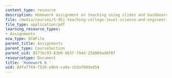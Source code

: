 ```yaml
---
content_type: resource
description: Homework assignment on teaching using slides and backboards.
file: /media/courses/5-95j-teaching-college-level-science-and-engineering-spring-2009/8dfaff69f526e8b4ca0acb3af69de054_MIT5_95js09_hw06.pdf
file_type: application/pdf
learning_resource_types:
- Assignments
ocw_type: OCWFile
parent_title: Assignments
parent_type: CourseSection
parent_uid: 8577bc93-83b0-863f-794d-25d009ad0f8f
resourcetype: Document
title: 'Homework 6 '
uid: 8dfaff69-f526-e8b4-ca0a-cb3af69de054
---
```

